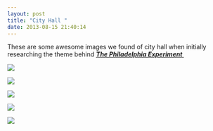 ```yaml
---
layout: post
title: "City Hall "
date: 2013-08-15 21:40:14
---
```


<p>These are some awesome images we found of city hall when initially researching the theme behind <strong><em><a href="http://www.castequality.com/#/project?media">The Philadelphia Experiment </a></em></strong></p>
<p><strong><em><img src="http://media.tumblr.com/bc900817bd5205b4398b989a0fc8f121/tumblr_inline_mrldftaRNE1qz4rgp.jpg"/></em></strong></p>
<p><img src="http://media.tumblr.com/be72ef3f28ae99bf95f04bf1bd8e9494/tumblr_inline_mrldfz65aM1qz4rgp.jpg"/></p>
<p><img src="http://media.tumblr.com/fdf70a716bd694c5e127e6fe7a0f2100/tumblr_inline_mrldg7NJG31qz4rgp.jpg"/></p>
<p><img src="http://media.tumblr.com/9bfd752087e11bd9b0506dbec38fdc38/tumblr_inline_mrldglYBGw1qz4rgp.jpg"/></p>
<p><img src="http://media.tumblr.com/b48e180f88ecd7f1ede8752aaea1fc2e/tumblr_inline_mrldhb2OPM1qz4rgp.jpg"/></p>

<p></p>

<p></p>
